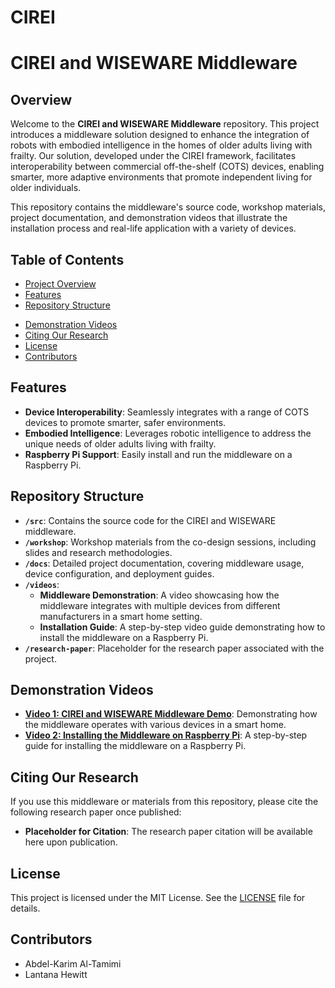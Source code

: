 # CIREI

# CIREI and WISEWARE Middleware

## Overview

Welcome to the **CIREI and WISEWARE Middleware** repository. This project introduces a middleware solution designed to enhance the integration of robots with embodied intelligence in the homes of older adults living with frailty. Our solution, developed under the CIREI framework, facilitates interoperability between commercial off-the-shelf (COTS) devices, enabling smarter, more adaptive environments that promote independent living for older individuals.

This repository contains the middleware's source code, workshop materials, project documentation, and demonstration videos that illustrate the installation process and real-life application with a variety of devices.

## Table of Contents
- [Project Overview](#overview)
- [Features](#features)
- [Repository Structure](#repository-structure)
<!-- - [Installation Guide](#installation-guide) -->
- [Demonstration Videos](#demonstration-videos)
- [Citing Our Research](#citing-our-research)
- [License](#license)
- [Contributors](#contributors)

## Features
- **Device Interoperability**: Seamlessly integrates with a range of COTS devices to promote smarter, safer environments.
- **Embodied Intelligence**: Leverages robotic intelligence to address the unique needs of older adults living with frailty.
- **Raspberry Pi Support**: Easily install and run the middleware on a Raspberry Pi.

## Repository Structure
- **`/src`**: Contains the source code for the CIREI and WISEWARE middleware.
- **`/workshop`**: Workshop materials from the co-design sessions, including slides and research methodologies.
- **`/docs`**: Detailed project documentation, covering middleware usage, device configuration, and deployment guides.
- **`/videos`**: 
  - **Middleware Demonstration**: A video showcasing how the middleware integrates with multiple devices from different manufacturers in a smart home setting.
  - **Installation Guide**: A step-by-step video guide demonstrating how to install the middleware on a Raspberry Pi.
- **`/research-paper`**: Placeholder for the research paper associated with the project.

<!--
## Installation Guide

### Prerequisites
- A Raspberry Pi (running Raspberry Pi OS) or any compatible Linux environment.
- Smart home devices from various manufacturers that support communication through the middleware.

### Steps
1. Clone the repository to your Raspberry Pi or local machine:
    ```bash
    git clone https://github.com/your-repo/CIREI-WISEWARE.git
    ```
2. Navigate to the `/src` directory and install the required dependencies:
    ```bash
    cd src
    pip install -r requirements.txt
    ```
3. Follow the setup instructions provided in the [documentation](./docs/installation_guide.md) for configuring your smart devices.

-->

## Demonstration Videos
- **[Video 1: CIREI and WISEWARE Middleware Demo](./videos/middleware-demo.mp4)**: Demonstrating how the middleware operates with various devices in a smart home.
- **[Video 2: Installing the Middleware on Raspberry Pi](./videos/raspberry-pi-installation.mp4)**: A step-by-step guide for installing the middleware on a Raspberry Pi.

## Citing Our Research
If you use this middleware or materials from this repository, please cite the following research paper once published:
- **Placeholder for Citation**: The research paper citation will be available here upon publication.

## License
This project is licensed under the MIT License. See the [LICENSE](./LICENSE) file for details.

## Contributors
- Abdel-Karim Al-Tamimi
- Lantana Hewitt

